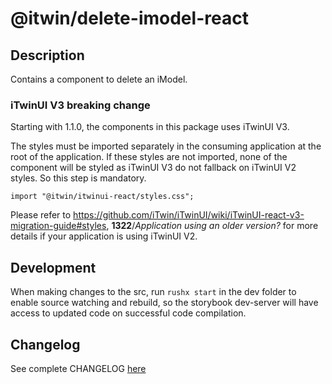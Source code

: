 # @itwin/delete-imodel-react

## Description

Contains a component to delete an iModel.

### iTwinUI V3 breaking change

Starting with 1.1.0, the components in this package uses iTwinUI V3.

The styles must be imported separately in the consuming application at the root of the application.
If these styles are not imported, none of the component will be styled as iTwinUI V3 do not fallback on iTwinUI V2 styles. So this step is mandatory.

```tsx
import "@itwin/itwinui-react/styles.css";
```

Please refer to <https://github.com/iTwin/iTwinUI/wiki/iTwinUI-react-v3-migration-guide#styles>, __1322__/_Application using an older version?_  for more details if your application is using iTwinUI V2.

## Development

When making changes to the src, run `rushx start` in the dev folder to enable source watching and rebuild, so the storybook dev-server will have access to updated code on successful code compilation.

## Changelog

See complete CHANGELOG [here](https://github.com/iTwin/admin-components-react/blob/main/packages/modules/delete-imodel/CHANGELOG.md)
